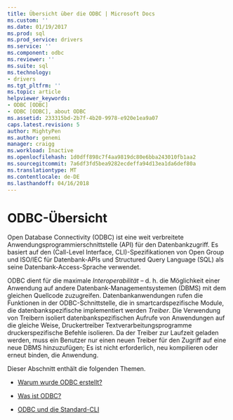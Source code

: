 ```yaml
---
title: Übersicht über die ODBC | Microsoft Docs
ms.custom: ''
ms.date: 01/19/2017
ms.prod: sql
ms.prod_service: drivers
ms.service: ''
ms.component: odbc
ms.reviewer: ''
ms.suite: sql
ms.technology:
- drivers
ms.tgt_pltfrm: ''
ms.topic: article
helpviewer_keywords:
- ODBC [ODBC]
- ODBC [ODBC], about ODBC
ms.assetid: 233315bd-2b7f-4b20-9978-e920e1ea9a07
caps.latest.revision: 5
author: MightyPen
ms.author: genemi
manager: craigg
ms.workload: Inactive
ms.openlocfilehash: 1d0dff898c7f4aa9819dc80e6bba243010fb1aa2
ms.sourcegitcommit: 7a6df3fd5bea9282ecdeffa94d13ea1da6def80a
ms.translationtype: MT
ms.contentlocale: de-DE
ms.lasthandoff: 04/16/2018
---
```

# <a name="odbc-overview"></a>ODBC-Übersicht
Open Database Connectivity (ODBC) ist eine weit verbreitete Anwendungsprogrammierschnittstelle (API) für den Datenbankzugriff. Es basiert auf den (Call-Level Interface, CLI)-Spezifikationen von Open Group und ISO/IEC für Datenbank-APIs und Structured Query Language (SQL) als seine Datenbank-Access-Sprache verwendet.  
  
 ODBC dient für die maximale *Interoperabilität* – d. h. die Möglichkeit einer Anwendung auf andere Datenbank-Managementsystemen (DBMS) mit dem gleichen Quellcode zuzugreifen. Datenbankanwendungen rufen die Funktionen in der ODBC-Schnittstelle, die in smartcardspezifische Module, die datenbankspezifische implementiert werden *Treiber*. Die Verwendung von Treibern isoliert datenbankspezifischen Aufrufe von Anwendungen auf die gleiche Weise, Druckertreiber Textverarbeitungsprogramme druckerspezifische Befehle isolieren. Da der Treiber zur Laufzeit geladen werden, muss ein Benutzer nur einen neuen Treiber für den Zugriff auf eine neue DBMS hinzuzufügen; Es ist nicht erforderlich, neu kompilieren oder erneut binden, die Anwendung.  
  
 Dieser Abschnitt enthält die folgenden Themen.  
  
-   [Warum wurde ODBC erstellt?](../../odbc/reference/why-was-odbc-created.md)  
  
-   [Was ist ODBC?](../../odbc/reference/what-is-odbc.md)  
  
-   [ODBC und die Standard-CLI](../../odbc/reference/odbc-and-the-standard-cli.md)
